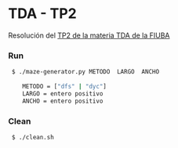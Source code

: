 # TDA - TP2

Resolución del [TP2 de la materia TDA de la FIUBA](https://algoritmos-rw.github.io/tda/2019-1c/tp2/)

### Run

```bash
 $ ./maze-generator.py METODO  LARGO  ANCHO
	
	METODO = ["dfs" | "dyc"]
	LARGO = entero positivo
	ANCHO = entero positivo
```

### Clean

```bash
 $ ./clean.sh
```


